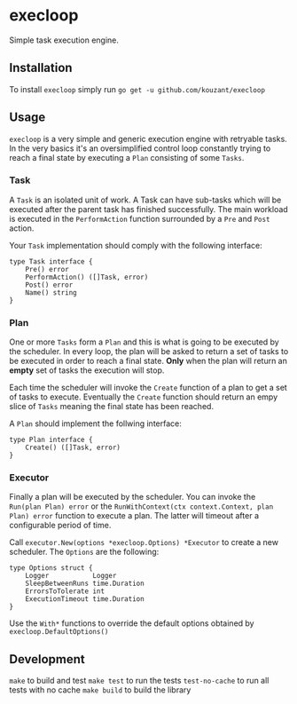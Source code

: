 # execloop

Simple task execution engine.

## Installation

To install `execloop` simply run `go get -u github.com/kouzant/execloop`

## Usage

`execloop` is a very simple and generic execution engine with retryable tasks.
In the very basics it's an oversimplified control loop constantly trying to reach
a final state by executing a `Plan` consisting of some `Tasks`.

### Task

A `Task` is an isolated unit of work. A Task can have sub-tasks which will be
executed after the parent task has finished successfully. The main workload is
executed in the `PerformAction` function surrounded by a `Pre` and `Post`
action.

Your `Task` implementation should comply with the following interface:

    type Task interface {
	    Pre() error
	    PerformAction() ([]Task, error)
	    Post() error
	    Name() string
    }

### Plan

One or more `Tasks` form a `Plan` and this is what is going to be executed
by the scheduler. In every loop, the plan will be asked to return a set of
tasks to be executed in order to reach a final state. **Only** when the plan
will return an **empty** set of tasks the execution will stop.

Each time the scheduler will invoke the `Create` function of a plan to get
a set of tasks to execute. Eventually the `Create` function should return an
empy slice of `Tasks` meaning the final state has been reached.

A `Plan` should implement the follwing interface:

    type Plan interface {
	    Create() ([]Task, error)
    }

### Executor

Finally a plan will be executed by the scheduler. You can invoke the `Run(plan Plan) error`
or the `RunWithContext(ctx context.Context, plan Plan) error` function to
execute a plan. The latter will timeout after a configurable period of time.

Call `executor.New(options *execloop.Options) *Executor` to create a new
scheduler. The `Options` are the following:

    type Options struct {
	    Logger           Logger
	    SleepBetweenRuns time.Duration
	    ErrorsToTolerate int
	    ExecutionTimeout time.Duration
    }

Use the `With*` functions to override the default options obtained by `execloop.DefaultOptions()`

## Development

`make` to build and test
`make test` to run the tests
`test-no-cache` to run all tests with no cache
`make build` to build the library